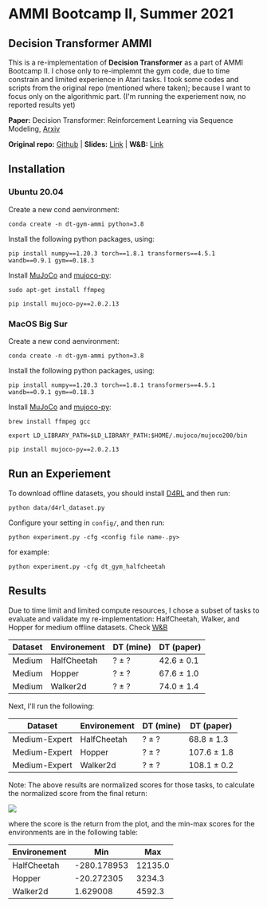 # AMMI Bootcamp II,  Summer 2021

## Decision Transformer AMMI

This is a re-implementation of **Decision Transformer** as a part of AMMI Bootcamp II. I chose only to re-implemnt the gym code, due to time constrain and limited experience in Atari tasks. I took some codes and scripts from the original repo (mentioned where taken); because I want to focus only on the algorithmic part. (I'm running the experiement now, no reported results yet)

**Paper:** Decision Transformer: Reinforcement Learning via Sequence Modeling, [Arxiv](https://arxiv.org/abs/2106.01345)

**Original repo:** [Github](https://github.com/kzl/decision-transformer)  |  **Slides:** [Link](https://docs.google.com/presentation/d/1UC4lRa7Rp1DrWDjl-jJEHkFddBdCLfoQgxj2x7oqVkg/edit?usp=sharing)  |  **W&B:** [Link](https://wandb.ai/aimsammi/dt-ammi?workspace=user-rami-ahmed)

## Installation

### Ubuntu 20.04
Create a new cond aenvironment:
```
conda create -n dt-gym-ammi python=3.8
```

Install the following python packages, using:
```
pip install numpy==1.20.3 torch==1.8.1 transformers==4.5.1 wandb==0.9.1 gym==0.18.3
```

Install [MuJoCo](http://www.mujoco.org/) and [mujoco-py](https://github.com/openai/mujoco-py):
```
sudo apt-get install ffmpeg

pip install mujoco-py==2.0.2.13
```

### MacOS Big Sur
Create a new cond aenvironment:
```
conda create -n dt-gym-ammi python=3.8
```

Install the following python packages, using:
```
pip install numpy==1.20.3 torch==1.8.1 transformers==4.5.1 wandb==0.9.1 gym==0.18.3
```

Install [MuJoCo](http://www.mujoco.org/) and [mujoco-py](https://github.com/openai/mujoco-py):
```
brew install ffmpeg gcc

export LD_LIBRARY_PATH=$LD_LIBRARY_PATH:$HOME/.mujoco/mujoco200/bin

pip install mujoco-py==2.0.2.13
```


## Run an Experiement
To download offline datasets, you should install [D4RL](https://github.com/rail-berkeley/d4rl) and then run:

```
python data/d4rl_dataset.py
```

Configure your setting in `config/`, and then run:
```
python experiment.py -cfg <config file name-.py>
```
for example:
```
python experiment.py -cfg dt_gym_halfcheetah
```

## Results
Due to time limit and limited compute resources, I chose a subset of tasks to evaluate and validate my re-implementation: HalfCheetah, Walker, and Hopper for medium offline datasets. Check [W&B](https://wandb.ai/aimsammi/dt-ammi?workspace=user-rami-ahmed)

| Dataset | Environement | DT (mine) | DT (paper) |
| ------------- | ------------- | ------------- | ------------- |
| Medium | HalfCheetah | ? ± ? | 42.6 ± 0.1 |
| Medium | Hopper | ? ± ? | 67.6 ± 1.0 |
| Medium | Walker2d | ? ± ? | 74.0 ± 1.4 |

Next, I'll run the following:

| Dataset | Environement | DT (mine) | DT (paper) |
| ------------- | ------------- | ------------- | ------------- |
| Medium-Expert | HalfCheetah | ? ± ? | 68.8 ± 1.3 |
| Medium-Expert | Hopper | ? ± ? | 107.6 ± 1.8 |
| Medium-Expert | Walker2d | ? ± ? | 108.1 ± 0.2 |


Note: The above results are normalized scores for those tasks, to calculate the normalized score from the final return:

<img src="https://render.githubusercontent.com/render/math?math=norm\_score = \frac{score - min\_score}{max\_score - min\_score} * 100">

where the score is the return from the plot, and the min-max scores for the environments are in the following table:

| Environement | Min | Max |
| ------------- | ------------- | ------------- |
| HalfCheetah | -280.178953 | 12135.0 |
| Hopper | -20.272305| 3234.3 |
| Walker2d | 1.629008 | 4592.3 |

